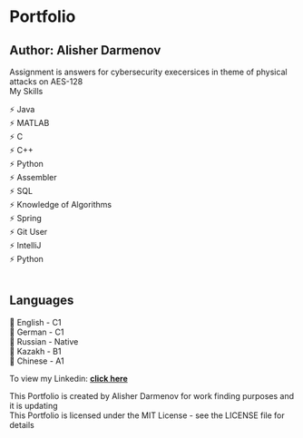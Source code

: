 # Portfolio
## Author: Alisher Darmenov
Assignment is answers for cybersecurity execersices in theme of physical attacks on AES-128<br>
My Skills<br>
  
</h2>
⚡️ Java<br>
⚡️ MATLAB<br>
⚡️ C<br>
⚡️ C++<br>
⚡️ Python<br>
⚡️ Assembler<br>
⚡️ SQL<br>
⚡️ Knowledge of Algorithms<br>
⚡️ Spring<br>
⚡️ Git User<br>
⚡️ IntelliJ<br>
⚡️ Python<br>
<br>
<h2 align="left">
Languages
  <br>
</h2>

🎱 English - C1<br>
🎱 German - C1<br>
🎱 Russian - Native<br>
🎱 Kazakh - B1<br>
🎱 Chinese - A1<br>

To view my Linkedin: **[click here](https://www.linkedin.com/in/alisher-darmenov-9b554520a/)**

<h10 align="left">
  This Portfolio is created by Alisher Darmenov for work finding purposes and it is updating 
  <br>
  This Portfolio is licensed under the MIT License - see the LICENSE file for details
  <br>
</h10>

